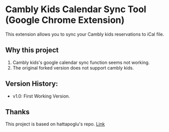 # Cambly Kids Calendar Sync Tool (Google Chrome Extension)
This extension allows you to sync your Cambly kids reservations to iCal file.

## Why this project

1. Cambly kids's google calendar sync function seems not working.
2. The original forked version does not support cambly kids.


## Version History:
* v1.0: First Working Version.

## Thanks
This project is based on hattapoglu's repo. [Link](https://github.com/hattapoglu/cambly-calendar-sync)
